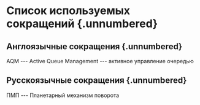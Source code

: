# Список используемых сокращений {.unnumbered}

## Англоязычные сокращения {.unnumbered}

AQM  ---  Active Queue Management --- активное управление очередью 



## Русскоязычные сокращения {.unnumbered}

ПМП --- Планетарный механизм поворота 


